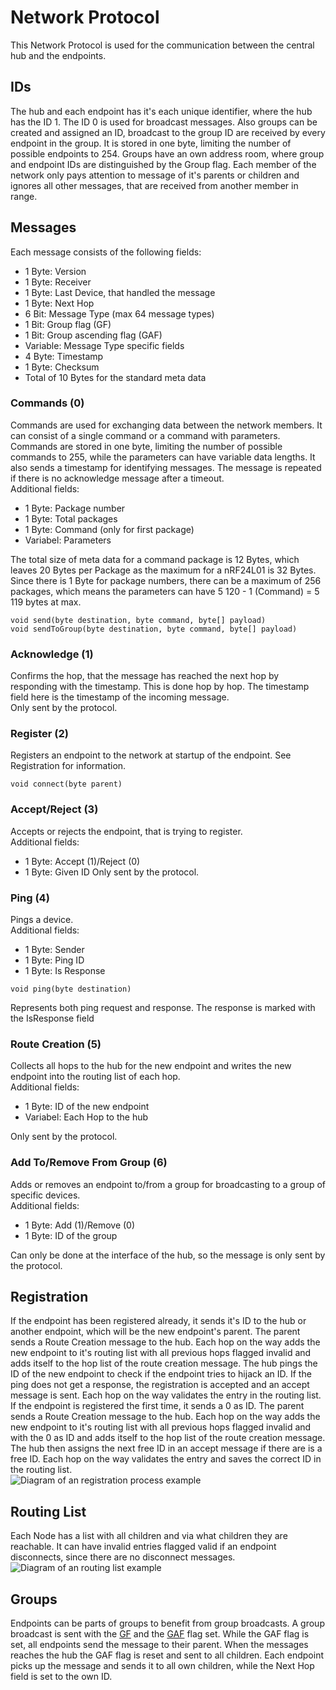 # Network Protocol

This Network Protocol is used for the communication between the central hub and the endpoints.

## IDs

The hub and each endpoint has it's each unique identifier, where the hub has the ID 1. The ID 0 is used for broadcast messages. Also groups can be created and assigned an ID, broadcast to the group ID are received by every endpoint in the group. It is stored in one byte, limiting the number of possible endpoints to 254. Groups have an own address room, where group and endpoint IDs are distinguished by the Group flag. Each member of the network only pays attention to message of it's parents or children and ignores all other messages, that are received from another member in range.

## Messages

Each message consists of the following fields:
- 1 Byte: Version
- 1 Byte: Receiver
- 1 Byte: Last Device, that handled the message
- 1 Byte: Next Hop
- 6 Bit: Message Type (max 64 message types)
<a name="GF"></a>
- 1 Bit: Group flag (GF)
<a name="GAF"></a>
- 1 Bit: Group ascending flag (GAF)
- Variable: Message Type specific fields
- 4 Byte: Timestamp
- 1 Byte: Checksum
- Total of 10 Bytes for the standard meta data

### Commands (0)

Commands are used for exchanging data between the network members. It can consist of a single command or a command with parameters. Commands are stored in one byte, limiting the number of possible commands to 255,
while the parameters can have variable data lengths. It also sends a timestamp for identifying messages. The message is repeated if there is no acknowledge message after a timeout.\
Additional fields:
- 1 Byte: Package number
- 1 Byte: Total packages
- 1 Byte: Command (only for first package)
- Variabel: Parameters

The total size of meta data for a command package is 12 Bytes, which leaves 20 Bytes per Package as the maximum for a nRF24L01 is 32 Bytes. Since there is 1 Byte for package numbers, there can be a maximum of 256 packages, 
which means the parameters can have 5 120 - 1 (Command) = 5 119 bytes at max.

```
void send(byte destination, byte command, byte[] payload)
void sendToGroup(byte destination, byte command, byte[] payload)
```


### Acknowledge (1)

Confirms the hop, that the message has reached the next hop by responding with the timestamp. This is done hop by hop. The timestamp field here is the timestamp of the incoming message.\
Only sent by the protocol.

### Register (2)

Registers an endpoint to the network at startup of the endpoint. See Registration for information.

```
void connect(byte parent)
```

### Accept/Reject (3)

Accepts or rejects the endpoint, that is trying to register.\
Additional fields:
- 1 Byte: Accept (1)/Reject (0)
- 1 Byte: Given ID
Only sent by the protocol.

### Ping (4)

Pings a device.\
Additional fields:
- 1 Byte: Sender
- 1 Byte: Ping ID
- 1 Byte: Is Response

```
void ping(byte destination)
```

Represents both ping request and response. The response is marked with the IsResponse field

### Route Creation (5)

Collects all hops to the hub for the new endpoint and writes the new endpoint into the routing list of each hop.\
Additional fields:
- 1 Byte: ID of the new endpoint
- Variabel: Each Hop to the hub

Only sent by the protocol.

### Add To/Remove From Group (6)

Adds or removes an endpoint to/from a group for broadcasting to a group of specific devices.\
Additional fields:
- 1 Byte: Add (1)/Remove (0) 
- 1 Byte: ID of the group

Can only be done at the interface of the hub, so the message is only sent by the protocol.

## Registration

If the endpoint has been registered already, it sends it's ID to the hub or another endpoint, which will be the new endpoint's parent. The parent sends a Route Creation message to the hub. Each hop on the way adds the new endpoint to it's routing list with all previous hops flagged invalid and adds itself to the hop list of the route creation message. The hub pings the ID of the new endpoint to check if the endpoint tries to hijack an ID.
If the ping does not get a response, the registration is accepted and an accept message is sent. Each hop on the way validates the entry in the routing list.\
If the endpoint is registered the first time, it sends a 0 as ID. The parent sends a Route Creation message to the hub. Each hop on the way adds the new endpoint to it's routing list with all previous hops flagged invalid and with the 0 as ID and adds itself to the hop list of the route creation message. The hub then assigns the next free ID in an accept message if there are is a free ID. Each hop on the way validates the entry and saves the correct ID in the routing list.\
![Diagram of an registration process example](Registration.png)

## Routing List

Each Node has a list with all children and via what children they are reachable. It can have invalid entries flagged valid if an endpoint disconnects, since there are no disconnect messages.\
![Diagram of an routing list example](TreeExample.png)

## Groups

Endpoints can be parts of groups to benefit from group broadcasts. A group broadcast is sent with the [GF](#GF) and the [GAF](#GAF) flag set. While the GAF flag is set, all endpoints send the message to their parent. When the messages reaches the hub the GAF flag is reset and sent to all children. Each endpoint picks up the message and sends it to all own children, while the Next Hop field is set to the own ID.
